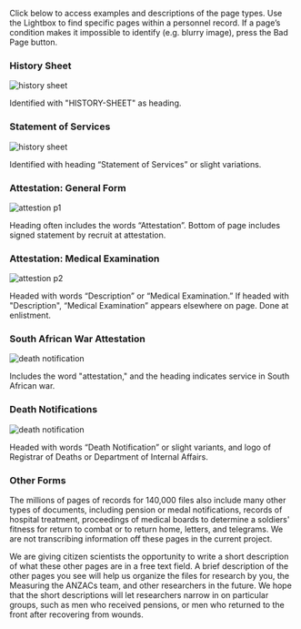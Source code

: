 <p>Click below to access examples and descriptions of the page types. Use the Lightbox to find specific pages within a personnel record. If a page’s condition makes it impossible to identify (e.g. blurry image), press the Bad Page button.</p>
<div id="accordion-help-modal">
  <h3>History Sheet</h3>
  <div class="modal-field-guide" >
    <img src="https://s3.amazonaws.com/anzac-project/R7821550/FL18717394" alt="history sheet">
    <p>Identified with "HISTORY-SHEET" as heading.</p>
  </div>
  <h3>Statement of Services</h3>
  <div class="modal-field-guide" >
    <img src="https://s3.amazonaws.com/anzac-project/R10927559/FL9809225" alt="history sheet">
    <p>Identified with heading “Statement of Services” or slight variations.</p>
  </div>
  <h3>Attestation: General Form</h3>
  <div class="modal-field-guide" >
    <img src="https://s3.amazonaws.com/anzac-project/R7821550/FL18717444" alt="attestion p1">
    <p>Heading often includes the words “Attestation”. Bottom of page includes signed statement by recruit at attestation.</p>
  </div>
  <h3>Attestation: Medical Examination</h3>
  <div class="modal-field-guide" >
    <img src="https://s3.amazonaws.com/anzac-project/R7821550/FL18717443" alt="attestion p2">
    <p>Headed with words “Description” or “Medical Examination.” If headed with "Description", “Medical Examination” appears elsewhere on page. Done at enlistment.</p>
  </div>
  <h3>South African War Attestation</h3>
  <div class="modal-field-guide" >
    <img src="/images/sa_att_ex.jpeg" alt="death notification">
    <p>Includes the word "attestation," and the heading indicates service in South African war.</p>
  </div>
  <h3>Death Notifications</h3>
  <div class="modal-field-guide" >
    <img src="https://s3.amazonaws.com/anzac-project/R10920991/FL22335668" alt="death notification">
    <p>Headed with words “Death Notification” or slight variants, and logo of Registrar of Deaths or Department of Internal Affairs.</p>
  </div> 
  <h3>Other Forms</h3>
  <div>
    <p class="other-form" >The millions of pages of records for 140,000 files also include many other types of documents, including pension or medal notifications, records of hospital treatment, proceedings of medical boards to determine a soldiers' fitness for return to combat or to return home, letters, and telegrams. We are not transcribing information off these pages in the current project.</p> <p class="other-form" >We are giving citizen scientists the opportunity to write a short description of what these other pages are in a free text field. A brief description of the other pages you see will help us organize the files for research by you, the Measuring the ANZACs team, and other researchers in the future. We hope that the short descriptions will let researchers narrow in on particular groups, such as men who received pensions, or men who returned to the front after recovering from wounds.</p>
  </div>   
</div>   